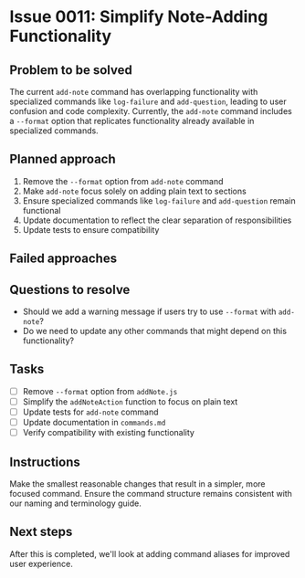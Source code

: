 # Issue 0011: Simplify Note-Adding Functionality

## Problem to be solved
The current `add-note` command has overlapping functionality with specialized commands like `log-failure` and `add-question`, leading to user confusion and code complexity. Currently, the `add-note` command includes a `--format` option that replicates functionality already available in specialized commands.

## Planned approach
1. Remove the `--format` option from `add-note` command
2. Make `add-note` focus solely on adding plain text to sections
3. Ensure specialized commands like `log-failure` and `add-question` remain functional
4. Update documentation to reflect the clear separation of responsibilities
5. Update tests to ensure compatibility

## Failed approaches

## Questions to resolve
- Should we add a warning message if users try to use `--format` with `add-note`?
- Do we need to update any other commands that might depend on this functionality?

## Tasks
- [ ] Remove `--format` option from `addNote.js`
- [ ] Simplify the `addNoteAction` function to focus on plain text
- [ ] Update tests for `add-note` command
- [ ] Update documentation in `commands.md`
- [ ] Verify compatibility with existing functionality

## Instructions
Make the smallest reasonable changes that result in a simpler, more focused command. Ensure the command structure remains consistent with our naming and terminology guide.

## Next steps
After this is completed, we'll look at adding command aliases for improved user experience.